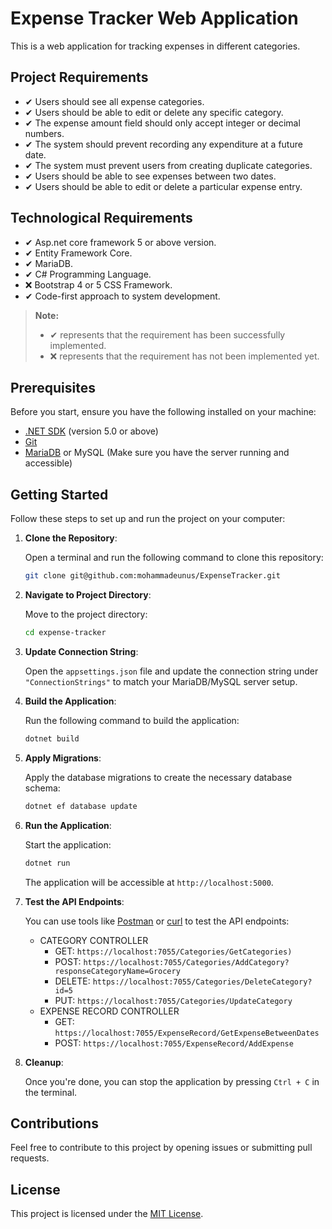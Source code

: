 # Expense Tracker Web Application

This is a web application for tracking expenses in different categories.

## Project Requirements

- ✔ Users should see all expense categories.
- ✔ Users should be able to edit or delete any specific category.
- ✔ The expense amount field should only accept integer or decimal numbers.
- ✔ The system should prevent recording any expenditure at a future date.
- ✔ The system must prevent users from creating duplicate categories.
- ✔ Users should be able to see expenses between two dates. 
- ✔ Users should be able to edit or delete a particular expense entry.


## Technological Requirements

- ✔ Asp.net core framework 5 or above version.
- ✔ Entity Framework Core.
- ✔ MariaDB.
- ✔ C# Programming Language.
- ❌ Bootstrap 4 or 5 CSS Framework.
- ✔ Code-first approach to system development.

> **Note:** 
> - ✔ represents that the requirement has been successfully implemented.
> - ❌ represents that the requirement has not been implemented yet.

## Prerequisites

Before you start, ensure you have the following installed on your machine:

- [.NET SDK](https://dotnet.microsoft.com/download) (version 5.0 or above)
- [Git](https://git-scm.com/downloads)
- [MariaDB](https://mariadb.org/download/) or MySQL (Make sure you have the server running and accessible)

## Getting Started

Follow these steps to set up and run the project on your computer:

1. **Clone the Repository**:

   Open a terminal and run the following command to clone this repository:

   ```bash
   git clone git@github.com:mohammadeunus/ExpenseTracker.git
   ```

2. **Navigate to Project Directory**:

   Move to the project directory:

   ```bash
   cd expense-tracker
   ```

3. **Update Connection String**:

   Open the `appsettings.json` file and update the connection string under `"ConnectionStrings"` to match your MariaDB/MySQL server setup.

4. **Build the Application**:

   Run the following command to build the application:

   ```bash
   dotnet build
   ```

5. **Apply Migrations**:

   Apply the database migrations to create the necessary database schema:

   ```bash
   dotnet ef database update
   ```

6. **Run the Application**:

   Start the application:

   ```bash
   dotnet run
   ```

   The application will be accessible at `http://localhost:5000`.

7. **Test the API Endpoints**:

   You can use tools like [Postman](https://www.postman.com/downloads/) or [curl](https://curl.se/download.html) to test the API endpoints:
   - CATEGORY CONTROLLER
      - GET: `https://localhost:7055/Categories/GetCategories)`
      - POST: `https://localhost:7055/Categories/AddCategory?responseCategoryName=Grocery`
      - DELETE: `https://localhost:7055/Categories/DeleteCategory?id=5`
      - PUT: `https://localhost:7055/Categories/UpdateCategory`
   - EXPENSE RECORD CONTROLLER
      - GET: `https://localhost:7055/ExpenseRecord/GetExpenseBetweenDates`
      - POST: `https://localhost:7055/ExpenseRecord/AddExpense`
     
9. **Cleanup**:

   Once you're done, you can stop the application by pressing `Ctrl + C` in the terminal.

## Contributions

Feel free to contribute to this project by opening issues or submitting pull requests.

## License

This project is licensed under the [MIT License](LICENSE).
